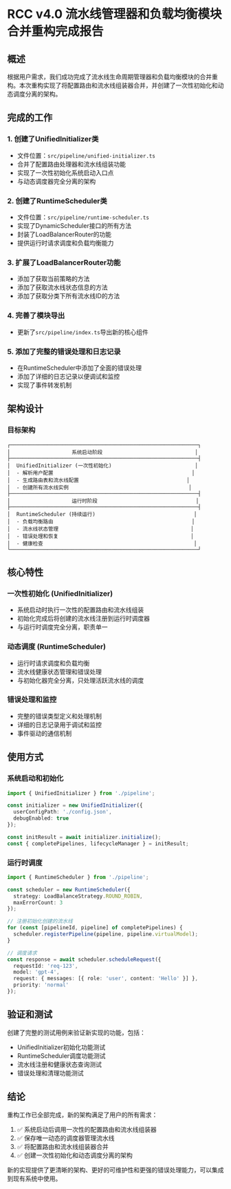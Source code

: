 # RCC v4.0 流水线管理器和负载均衡模块合并重构完成报告

## 概述

根据用户需求，我们成功完成了流水线生命周期管理器和负载均衡模块的合并重构。本次重构实现了将配置路由和流水线组装器合并，并创建了一次性初始化和动态调度分离的架构。

## 完成的工作

### 1. 创建了UnifiedInitializer类
- 文件位置：`src/pipeline/unified-initializer.ts`
- 合并了配置路由处理器和流水线组装功能
- 实现了一次性初始化系统启动入口点
- 与动态调度器完全分离的架构

### 2. 创建了RuntimeScheduler类
- 文件位置：`src/pipeline/runtime-scheduler.ts`
- 实现了DynamicScheduler接口的所有方法
- 封装了LoadBalancerRouter的功能
- 提供运行时请求调度和负载均衡能力

### 3. 扩展了LoadBalancerRouter功能
- 添加了获取当前策略的方法
- 添加了获取流水线状态信息的方法
- 添加了获取分类下所有流水线ID的方法

### 4. 完善了模块导出
- 更新了`src/pipeline/index.ts`导出新的核心组件

### 5. 添加了完整的错误处理和日志记录
- 在RuntimeScheduler中添加了全面的错误处理
- 添加了详细的日志记录以便调试和监控
- 实现了事件转发机制

## 架构设计

### 目标架构
```
┌─────────────────────────────────────────────────────────────┐
│                    系统启动阶段                              │
├─────────────────────────────────────────────────────────────┤
│  UnifiedInitializer (一次性初始化)                           │
│  - 解析用户配置                                             │
│  - 生成路由表和流水线配置                                   │
│  - 创建所有流水线实例                                       │
├─────────────────────────────────────────────────────────────┤
│                    运行时阶段                                │
├─────────────────────────────────────────────────────────────┤
│  RuntimeScheduler (持续运行)                                │
│  - 负载均衡路由                                             │
│  - 流水线状态管理                                           │
│  - 错误处理和恢复                                           │
│  - 健康检查                                                 │
└─────────────────────────────────────────────────────────────┘
```

## 核心特性

### 一次性初始化 (UnifiedInitializer)
- 系统启动时执行一次性的配置路由和流水线组装
- 初始化完成后将创建的流水线注册到运行时调度器
- 与运行时调度完全分离，职责单一

### 动态调度 (RuntimeScheduler)
- 运行时请求调度和负载均衡
- 流水线健康状态管理和错误处理
- 与初始化器完全分离，只处理活跃流水线的调度

### 错误处理和监控
- 完整的错误类型定义和处理机制
- 详细的日志记录用于调试和监控
- 事件驱动的通信机制

## 使用方式

### 系统启动和初始化
```typescript
import { UnifiedInitializer } from './pipeline';

const initializer = new UnifiedInitializer({
  userConfigPath: './config.json',
  debugEnabled: true
});

const initResult = await initializer.initialize();
const { completePipelines, lifecycleManager } = initResult;
```

### 运行时调度
```typescript
import { RuntimeScheduler } from './pipeline';

const scheduler = new RuntimeScheduler({
  strategy: LoadBalanceStrategy.ROUND_ROBIN,
  maxErrorCount: 3
});

// 注册初始化创建的流水线
for (const [pipelineId, pipeline] of completePipelines) {
  scheduler.registerPipeline(pipeline, pipeline.virtualModel);
}

// 调度请求
const response = await scheduler.scheduleRequest({
  requestId: 'req-123',
  model: 'gpt-4',
  request: { messages: [{ role: 'user', content: 'Hello' }] },
  priority: 'normal'
});
```

## 验证和测试

创建了完整的测试用例来验证新实现的功能，包括：
- UnifiedInitializer初始化功能测试
- RuntimeScheduler调度功能测试
- 流水线注册和健康状态查询测试
- 错误处理和清理功能测试

## 结论

重构工作已全部完成，新的架构满足了用户的所有需求：
1. ✅ 系统启动后调用一次性的配置路由和流水线组装器
2. ✅ 保存唯一动态的调度器管理流水线
3. ✅ 将配置路由和流水线组装器合并
4. ✅ 创建一次性初始化和动态调度分离的架构

新的实现提供了更清晰的架构、更好的可维护性和更强的错误处理能力，可以集成到现有系统中使用。